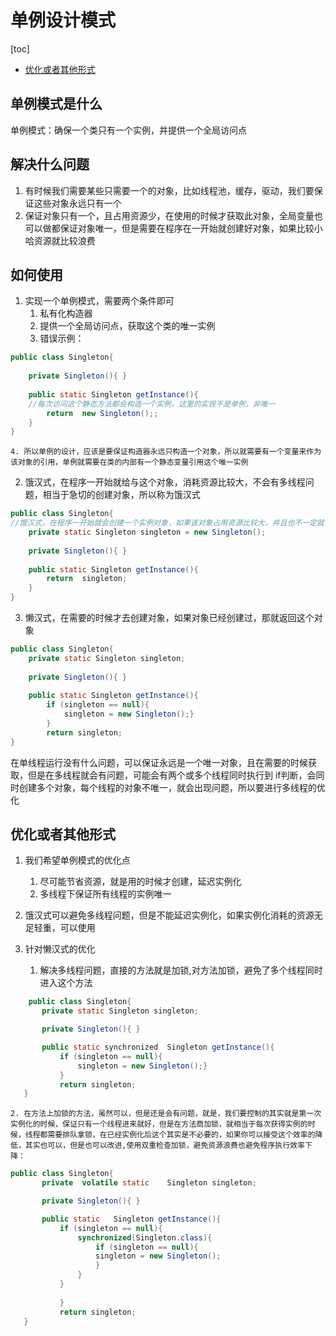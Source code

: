 # 单例设计模式
[toc]

* [优化或者其他形式](#优化或者其他形式)

## 单例模式是什么
单例模式：确保一个类只有一个实例，并提供一个全局访问点
## 解决什么问题
1. 有时候我们需要某些只需要一个的对象，比如线程池，缓存，驱动，我们要保证这些对象永远只有一个
2. 保证对象只有一个，且占用资源少，在使用的时候才获取此对象，全局变量也可以做都保证对象唯一，但是需要在程序在一开始就创建好对象，如果比较小哈资源就比较浪费
## 如何使用
1. 实现一个单例模式，需要两个条件即可
    1. 私有化构造器
    2. 提供一个全局访问点，获取这个类的唯一实例
    3. 错误示例：
```java
public class Singleton{
  
    private Singleton(){ }
    
    public static Singleton getInstance(){
    //每次访问这个静态方法都会构造一个实例，这里的实现不是单例，非唯一
        return  new Singleton();;
    }
}

```
    4. 所以单例的设计，应该是要保证构造器永远只构造一个对象，所以就需要有一个变量来作为该对象的引用，单例就需要在类的内部有一个静态变量引用这个唯一实例
2. 饿汉式，在程序一开始就给与这个对象，消耗资源比较大，不会有多线程问题，相当于急切的创建对象，所以称为饿汉式
```java
public class Singleton{
//饿汉式，在程序一开始就会创建一个实例对象，如果该对象占用资源比较大，并且也不一定就肯定会用，就会造成不必要的资源浪费，因为一开始就创建了对象，所以不会有多线程问题
    private static Singleton singleton = new Singleton();
    
    private Singleton(){ }
    
    public static Singleton getInstance(){
        return  singleton;
    }
}

```
3. 懒汉式，在需要的时候才去创建对象，如果对象已经创建过，那就返回这个对象
```java
public class Singleton{
    private static Singleton singleton;
    
    private Singleton(){ }
    
    public static Singleton getInstance(){
        if (singleton == null){
            singleton = new Singleton();}
        }
        return singleton;
}

```
在单线程运行没有什么问题，可以保证永远是一个唯一对象，且在需要的时候获取，但是在多线程就会有问题，可能会有两个或多个线程同时执行到 if判断，会同时创建多个对象，每个线程的对象不唯一，就会出现问题，所以要进行多线程的优化
## 优化或者其他形式

1. 我们希望单例模式的优化点
    1. 尽可能节省资源，就是用的时候才创建，延迟实例化
    2. 多线程下保证所有线程的实例唯一

2. 饿汉式可以避免多线程问题，但是不能延迟实例化，如果实例化消耗的资源无足轻重，可以使用
3. 针对懒汉式的优化
    1. 解决多线程问题，直接的方法就是加锁,对方法加锁，避免了多个线程同时进入这个方法
 ```java
     public class Singleton{
        private static Singleton singleton;

        private Singleton(){ }

        public static synchronized  Singleton getInstance(){
            if (singleton == null){
                singleton = new Singleton();}
            }
            return singleton;
    }
 ```
    2. 在方法上加锁的方法，虽然可以，但是还是会有问题，就是，我们要控制的其实就是第一次实例化的时候，保证只有一个线程进来就好，但是在方法商加锁，就相当于每次获得实例的时候，线程都需要排队拿锁，在已经实例化后这个其实是不必要的，如果你可以接受这个效率的降低，其实也可以，但是也可以改进,使用双重检查加锁，避免资源浪费也避免程序执行效率下降：
 ```java
public class Singleton{
        private  volatile static    Singleton singleton;

        private Singleton(){ }

        public static   Singleton getInstance(){
            if (singleton == null){
                synchronized(Singleton.class){
                    if (singleton == null){
                    singleton = new Singleton();
                    }
                }
            }
               
            }
            return singleton;
    }

```
 
 